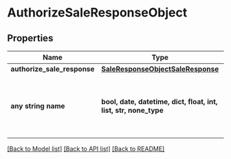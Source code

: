# AuthorizeSaleResponseObject


## Properties
Name | Type | Description | Notes
------------ | ------------- | ------------- | -------------
**authorize_sale_response** | [**SaleResponseObjectSaleResponse**](SaleResponseObjectSaleResponse.md) |  | [optional] 
**any string name** | **bool, date, datetime, dict, float, int, list, str, none_type** | any string name can be used but the value must be the correct type | [optional]

[[Back to Model list]](../README.md#documentation-for-models) [[Back to API list]](../README.md#documentation-for-api-endpoints) [[Back to README]](../README.md)


